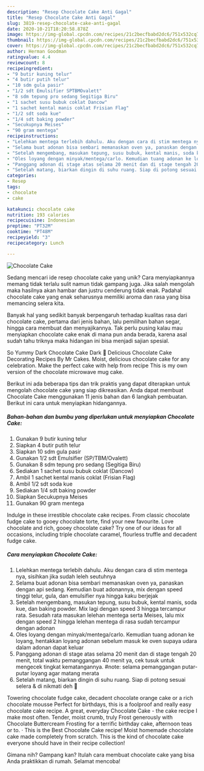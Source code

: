 ```yaml
---
description: "Resep Chocolate Cake Anti Gagal"
title: "Resep Chocolate Cake Anti Gagal"
slug: 3819-resep-chocolate-cake-anti-gagal
date: 2020-10-21T18:20:58.878Z
image: https://img-global.cpcdn.com/recipes/21c2becfbabd2dc6/751x532cq70/chocolate-cake-foto-resep-utama.jpg
thumbnail: https://img-global.cpcdn.com/recipes/21c2becfbabd2dc6/751x532cq70/chocolate-cake-foto-resep-utama.jpg
cover: https://img-global.cpcdn.com/recipes/21c2becfbabd2dc6/751x532cq70/chocolate-cake-foto-resep-utama.jpg
author: Herman Goodman
ratingvalue: 4.4
reviewcount: 8
recipeingredient:
- "9 butir kuning telur"
- "4 butir putih telur"
- "10 sdm gula pasir"
- "1/2 sdt Emulsifier SPTBMOvalett"
- "8 sdm tepung pro sedang Segitiga Biru"
- "1 sachet susu bubuk coklat Dancow"
- "1 sachet kental manis coklat Frisian Flag"
- "1/2 sdt soda kue"
- "1/4 sdt baking powder"
- "Secukupnya Meises"
- "90 gram mentega"
recipeinstructions:
- "Lelehkan mentega terlebih dahulu. Aku dengan cara di stim mentega nya, sisihkan jika sudah leleh seutuhnya"
- "Selama buat adonan bisa sembari memanaskan oven ya, panaskan dengan api sedang. Kemudian buat adonannya, mix dengan speed tinggi telur, gula, dan emulsifier nya hingga kaku berjejak"
- "Setelah mengembang, masukan tepung, susu bubuk, kental manis, soda kue, dan baking powder. Mix lagi dengan speed 3 hingga tercampur rata. Sesudah rata masukan lelehan mentega serta Meises, lalu mix dengan speed 2 hingga lelehan mentega di rasa sudah tercampur dengan adonan"
- "Oles loyang dengan minyak/mentega/carlo. Kemudian tuang adonan ke loyang, hentakkan loyang adonan sebelum masuk ke oven supaya udara dalam adonan dapat keluar"
- "Panggang adonan di stage atas selama 20 menit dan di stage tengah 20 menit, total waktu pemanggangan 40 menit ya, cek tusuk untuk mengecek tingkat kematangannya. #note: selama pemanggangan putar-putar loyang agar matang merata"
- "Setelah matang, biarkan dingin di suhu ruang. Siap di potong sesuai selera &amp; di nikmati deh 🤤"
categories:
- Resep
tags:
- chocolate
- cake

katakunci: chocolate cake 
nutrition: 193 calories
recipecuisine: Indonesian
preptime: "PT32M"
cooktime: "PT48M"
recipeyield: "3"
recipecategory: Lunch

---
```



![Chocolate Cake](https://img-global.cpcdn.com/recipes/21c2becfbabd2dc6/751x532cq70/chocolate-cake-foto-resep-utama.jpg)

Sedang mencari ide resep chocolate cake yang unik? Cara menyiapkannya memang tidak terlalu sulit namun tidak gampang juga. Jika salah mengolah maka hasilnya akan hambar dan justru cenderung tidak enak. Padahal chocolate cake yang enak seharusnya memiliki aroma dan rasa yang bisa memancing selera kita.

Banyak hal yang sedikit banyak berpengaruh terhadap kualitas rasa dari chocolate cake, pertama dari jenis bahan, lalu pemilihan bahan segar, hingga cara membuat dan menyajikannya. Tak perlu pusing kalau mau menyiapkan chocolate cake enak di mana pun anda berada, karena asal sudah tahu triknya maka hidangan ini bisa menjadi sajian spesial.

So Yummy Dark Chocolate Cake Dark 💖 Delicious Chocolate Cake Decorating Recipes By Mr Cakes. Moist, delicious chocolate cake for any celebration. Make the perfect cake with help from recipe This is my own version of the chocolate microwave mug cake.


Berikut ini ada beberapa tips dan trik praktis yang dapat diterapkan untuk mengolah chocolate cake yang siap dikreasikan. Anda dapat membuat Chocolate Cake menggunakan 11 jenis bahan dan 6 langkah pembuatan. Berikut ini cara untuk menyiapkan hidangannya.

<!--inarticleads1-->

##### Bahan-bahan dan bumbu yang diperlukan untuk menyiapkan Chocolate Cake:

1. Gunakan 9 butir kuning telur
1. Siapkan 4 butir putih telur
1. Siapkan 10 sdm gula pasir
1. Gunakan 1/2 sdt Emulsifier (SP/TBM/Ovalett)
1. Gunakan 8 sdm tepung pro sedang (Segitiga Biru)
1. Sediakan 1 sachet susu bubuk coklat (Dancow)
1. Ambil 1 sachet kental manis coklat (Frisian Flag)
1. Ambil 1/2 sdt soda kue
1. Sediakan 1/4 sdt baking powder
1. Siapkan Secukupnya Meises
1. Gunakan 90 gram mentega


Indulge in these irrestible chocolate cake recipes. From classic chocolate fudge cake to gooey chocolate torte, find your new favourite. Love chocolate and rich, gooey chocolate cake? Try one of our ideas for all occasions, including triple chocolate caramel, flourless truffle and decadent fudge cake. 

<!--inarticleads2-->

##### Cara menyiapkan Chocolate Cake:

1. Lelehkan mentega terlebih dahulu. Aku dengan cara di stim mentega nya, sisihkan jika sudah leleh seutuhnya
1. Selama buat adonan bisa sembari memanaskan oven ya, panaskan dengan api sedang. Kemudian buat adonannya, mix dengan speed tinggi telur, gula, dan emulsifier nya hingga kaku berjejak
1. Setelah mengembang, masukan tepung, susu bubuk, kental manis, soda kue, dan baking powder. Mix lagi dengan speed 3 hingga tercampur rata. Sesudah rata masukan lelehan mentega serta Meises, lalu mix dengan speed 2 hingga lelehan mentega di rasa sudah tercampur dengan adonan
1. Oles loyang dengan minyak/mentega/carlo. Kemudian tuang adonan ke loyang, hentakkan loyang adonan sebelum masuk ke oven supaya udara dalam adonan dapat keluar
1. Panggang adonan di stage atas selama 20 menit dan di stage tengah 20 menit, total waktu pemanggangan 40 menit ya, cek tusuk untuk mengecek tingkat kematangannya. #note: selama pemanggangan putar-putar loyang agar matang merata
1. Setelah matang, biarkan dingin di suhu ruang. Siap di potong sesuai selera &amp; di nikmati deh 🤤


Towering chocolate fudge cake, decadent chocolate orange cake or a rich chocolate mousse Perfect for birthdays, this is a foolproof and really easy chocolate cake recipe. A great, everyday Chocolate Cake - the cake recipe I make most often. Tender, moist crumb, truly Frost generously with Chocolate Buttercream Frosting for a terrific birthday cake, afternoon teas or to. · This is the Best Chocolate Cake recipe! Moist homemade chocolate cake made completely from scratch. This is the kind of chocolate cake everyone should have in their recipe collection! 

Gimana nih? Gampang kan? Itulah cara membuat chocolate cake yang bisa Anda praktikkan di rumah. Selamat mencoba!
